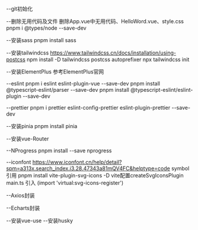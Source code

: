 --git初始化

--删除无用代码及文件
删除App.vue中无用代码、HelloWord.vue、style.css
pnpm i @types/node --save-dev

--安装sass
pnpm install sass

--安装tailwindcss
https://www.tailwindcss.cn/docs/installation/using-postcss
npm install -D tailwindcss postcss autoprefixer
npx tailwindcss init

--安装ElementPlus
参考ElementPlus官网

--eslint
pnpm i eslint eslint-plugin-vue --save-dev
pnpm install @typescript-eslint/parser --save-dev
pnpm install @typescript-eslint/eslint-plugin --save-dev

--prettier
pnpm i prettier eslint-config-prettier eslint-plugin-prettier --save-dev

--安装pinia
pnpm install pinia

--安装vue-Router

--NProgress
pnpm install --save nprogress

--iconfont
https://www.iconfont.cn/help/detail?spm=a313x.search_index.i3.28.47343a81mQV4FC&helptype=code
symbol 引用
pnpm install vite-plugin-svg-icons -D
vite配置createSvgIconsPlugin
main.ts 引入 (import 'virtual:svg-icons-register')


--Axios封装

--Echarts封装


--安装vue-use
--安装husky
